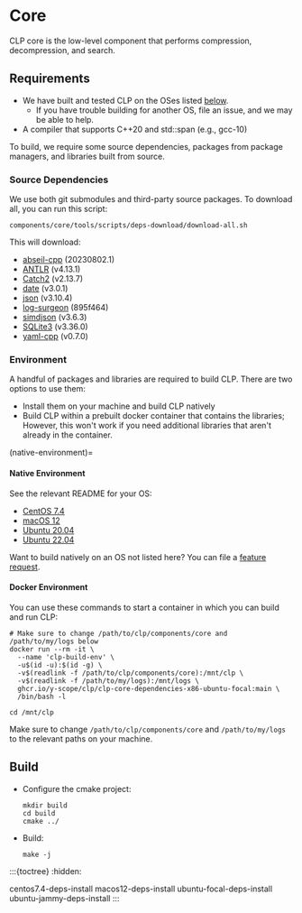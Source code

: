 # Core

CLP core is the low-level component that performs compression, decompression, and search.

## Requirements

* We have built and tested CLP on the OSes listed [below](#native-environment).
  * If you have trouble building for another OS, file an issue, and we may be able to help.
* A compiler that supports C++20 and std::span (e.g., gcc-10)

To build, we require some source dependencies, packages from package managers, and libraries built
from source.

### Source Dependencies

We use both git submodules and third-party source packages. To download all, you can run this
script:

```shell
components/core/tools/scripts/deps-download/download-all.sh
```

This will download:
* [abseil-cpp](https://github.com/abseil/abseil-cpp) (20230802.1)
* [ANTLR](https://www.antlr.org) (v4.13.1)
* [Catch2](https://github.com/catchorg/Catch2.git) (v2.13.7)
* [date](https://github.com/HowardHinnant/date.git) (v3.0.1)
* [json](https://github.com/nlohmann/json.git) (v3.10.4)
* [log-surgeon](https://github.com/y-scope/log-surgeon) (895f464)
* [simdjson](https://github.com/simdjson/simdjson) (v3.6.3)
* [SQLite3](https://www.sqlite.org/download.html) (v3.36.0)
* [yaml-cpp](https://github.com/jbeder/yaml-cpp.git) (v0.7.0)

### Environment

A handful of packages and libraries are required to build CLP. There are two options to use them:

* Install them on your machine and build CLP natively
* Build CLP within a prebuilt docker container that contains the libraries;
  However, this won't work if you need additional libraries that aren't already in the container.

(native-environment)=
#### Native Environment

See the relevant README for your OS:

* [CentOS 7.4](centos7.4-deps-install)
* [macOS 12](macos12-deps-install)
* [Ubuntu 20.04](ubuntu-focal-deps-install)
* [Ubuntu 22.04](ubuntu-jammy-deps-install)

Want to build natively on an OS not listed here? You can file a [feature request][feature-req].

#### Docker Environment

You can use these commands to start a container in which you can build and run CLP:

```shell
# Make sure to change /path/to/clp/components/core and /path/to/my/logs below
docker run --rm -it \
  --name 'clp-build-env' \
  -u$(id -u):$(id -g) \
  -v$(readlink -f /path/to/clp/components/core):/mnt/clp \
  -v$(readlink -f /path/to/my/logs):/mnt/logs \
  ghcr.io/y-scope/clp/clp-core-dependencies-x86-ubuntu-focal:main \
  /bin/bash -l

cd /mnt/clp
```

Make sure to change `/path/to/clp/components/core` and `/path/to/my/logs` to
the relevant paths on your machine.

## Build

* Configure the cmake project:
  ```shell
  mkdir build
  cd build
  cmake ../
  ```

* Build:
  ```shell
  make -j
  ```

:::{toctree}
:hidden:

centos7.4-deps-install
macos12-deps-install
ubuntu-focal-deps-install
ubuntu-jammy-deps-install
:::

[feature-req]: https://github.com/y-scope/clp/issues/new?assignees=&labels=enhancement&template=feature-request.yml
